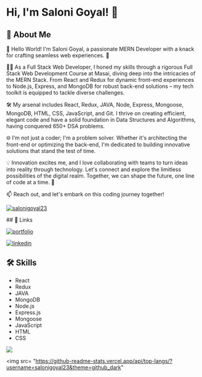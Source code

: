 # Hi, I'm Saloni Goyal! 👋

## 🚀 About Me

👋 Hello World! I'm Saloni Goyal, a passionate MERN Developer with a knack for crafting seamless web experiences. 🚀

👨‍💻 As a Full Stack Web Developer, I honed my skills through a rigorous Full Stack Web Development Course at Masai, diving deep into the intricacies of the MERN Stack. From React and Redux for dynamic front-end experiences to Node.js, Express, and MongoDB for robust back-end solutions – my tech toolkit is equipped to tackle diverse challenges.

🛠️ My arsenal includes React, Redux, JAVA, Node, Express, Mongoose, MongoDB, HTML, CSS, JavaScript, and Git. I thrive on creating efficient, elegant code and have a solid foundation in Data Structures and Algorithms, having conquered 650+ DSA problems.

🌐 I'm not just a coder; I'm a problem solver. Whether it's architecting the front-end or optimizing the back-end, I'm dedicated to building innovative solutions that stand the test of time.

💡 Innovation excites me, and I love collaborating with teams to turn ideas into reality through technology. Let's connect and explore the limitless possibilities of the digital realm. Together, we can shape the future, one line of code at a time. 🌟

📫 Reach out, and let's embark on this coding journey together!


<p align="left">
    <a href="https://github.com/salonigoyal23">
        <img src="https://komarev.com/ghpvc/?username=salonigoyal23&label=Profile%20views&color=0e75b6&style=flat" alt="salonigoyal23" />
    </a>
</p>
## 🔗 Links

[![portfolio](https://img.shields.io/badge/my_portfolio-000?style=for-the-badge&logo=ko-fi&logoColor=white)](https://salonigoyal23.github.io/)

[![linkedin](https://img.shields.io/badge/linkedin-0A66C2?style=for-the-badge&logo=linkedin&logoColor=white)](https://www.linkedin.com/in/saloni-goyal-067091141)

## 🛠 Skills

- React
- Redux
- JAVA
- MongoDB
- Node.js
- Express.js
- Mongoose
- JavaScript
- HTML
- CSS

<img src="https://github-profile-summary-cards.vercel.app/api/cards/profile-details?username=salonigoyal23&theme=github_dark" />

<img src= "https://github-readme-stats.vercel.app/api/top-langs/?username=salonigoyal23&theme=github_dark"
